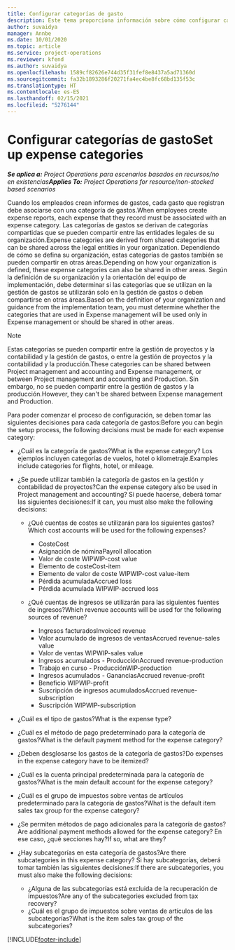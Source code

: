 ```yaml
---
title: Configurar categorías de gasto
description: Este tema proporciona información sobre cómo configurar categorías de gastos y categorías compartidas para informes de gastos.
author: suvaidya
manager: Annbe
ms.date: 10/01/2020
ms.topic: article
ms.service: project-operations
ms.reviewer: kfend
ms.author: suvaidya
ms.openlocfilehash: 1589cf82626e744d35f31fef8e8437a5ad71360d
ms.sourcegitcommit: fa32b1893286f20271fa4ec4be8fc68bd135f53c
ms.translationtype: HT
ms.contentlocale: es-ES
ms.lasthandoff: 02/15/2021
ms.locfileid: "5276144"
---
```

# <a name="set-up-expense-categories"></a><span data-ttu-id="f299a-103">Configurar categorías de gasto</span><span class="sxs-lookup"><span data-stu-id="f299a-103">Set up expense categories</span></span>

<span data-ttu-id="f299a-104">_**Se aplica a:** Project Operations para escenarios basados en recursos/no en existencias_</span><span class="sxs-lookup"><span data-stu-id="f299a-104">_**Applies To:** Project Operations for resource/non-stocked based scenarios_</span></span>

<span data-ttu-id="f299a-105">Cuando los empleados crean informes de gastos, cada gasto que registran debe asociarse con una categoría de gastos.</span><span class="sxs-lookup"><span data-stu-id="f299a-105">When employees create expense reports, each expense that they record must be associated with an expense category.</span></span> <span data-ttu-id="f299a-106">Las categorías de gastos se derivan de categorías compartidas que se pueden compartir entre las entidades legales de su organización.</span><span class="sxs-lookup"><span data-stu-id="f299a-106">Expense categories are derived from shared categories that can be shared across the legal entities in your organization.</span></span> <span data-ttu-id="f299a-107">Dependiendo de cómo se defina su organización, estas categorías de gastos también se pueden compartir en otras áreas.</span><span class="sxs-lookup"><span data-stu-id="f299a-107">Depending on how your organization is defined, these expense categories can also be shared in other areas.</span></span> <span data-ttu-id="f299a-108">Según la definición de su organización y la orientación del equipo de implementación, debe determinar si las categorías que se utilizan en la gestión de gastos se utilizarán solo en la gestión de gastos o deben compartirse en otras áreas.</span><span class="sxs-lookup"><span data-stu-id="f299a-108">Based on the definition of your organization and guidance from the implementation team, you must determine whether the categories that are used in Expense management will be used only in Expense management or should be shared in other areas.</span></span>

> [!NOTE]
> <span data-ttu-id="f299a-109">Estas categorías se pueden compartir entre la gestión de proyectos y la contabilidad y la gestión de gastos, o entre la gestión de proyectos y la contabilidad y la producción.</span><span class="sxs-lookup"><span data-stu-id="f299a-109">These categories can be shared between Project management and accounting and Expense management, or between Project management and accounting and Production.</span></span> <span data-ttu-id="f299a-110">Sin embargo, no se pueden compartir entre la gestión de gastos y la producción.</span><span class="sxs-lookup"><span data-stu-id="f299a-110">However, they can't be shared between Expense management and Production.</span></span>

<span data-ttu-id="f299a-111">Para poder comenzar el proceso de configuración, se deben tomar las siguientes decisiones para cada categoría de gastos:</span><span class="sxs-lookup"><span data-stu-id="f299a-111">Before you can begin the setup process, the following decisions must be made for each expense category:</span></span>

- <span data-ttu-id="f299a-112">¿Cuál es la categoría de gastos?</span><span class="sxs-lookup"><span data-stu-id="f299a-112">What is the expense category?</span></span> <span data-ttu-id="f299a-113">Los ejemplos incluyen categorías de vuelos, hotel o kilometraje.</span><span class="sxs-lookup"><span data-stu-id="f299a-113">Examples include categories for flights, hotel, or mileage.</span></span>
- <span data-ttu-id="f299a-114">¿Se puede utilizar también la categoría de gastos en la gestión y contabilidad de proyectos?</span><span class="sxs-lookup"><span data-stu-id="f299a-114">Can the expense category also be used in Project management and accounting?</span></span> <span data-ttu-id="f299a-115">Si puede hacerse, deberá tomar las siguientes decisiones:</span><span class="sxs-lookup"><span data-stu-id="f299a-115">If it can, you must also make the following decisions:</span></span>

    - <span data-ttu-id="f299a-116">¿Qué cuentas de costes se utilizarán para los siguientes gastos?</span><span class="sxs-lookup"><span data-stu-id="f299a-116">Which cost accounts will be used for the following expenses?</span></span>

        - <span data-ttu-id="f299a-117">Coste</span><span class="sxs-lookup"><span data-stu-id="f299a-117">Cost</span></span>
        - <span data-ttu-id="f299a-118">Asignación de nómina</span><span class="sxs-lookup"><span data-stu-id="f299a-118">Payroll allocation</span></span>
        - <span data-ttu-id="f299a-119">Valor de coste WIP</span><span class="sxs-lookup"><span data-stu-id="f299a-119">WIP-cost value</span></span>
        - <span data-ttu-id="f299a-120">Elemento de coste</span><span class="sxs-lookup"><span data-stu-id="f299a-120">Cost-item</span></span>
        - <span data-ttu-id="f299a-121">Elemento de valor de coste WIP</span><span class="sxs-lookup"><span data-stu-id="f299a-121">WIP-cost value-item</span></span>
        - <span data-ttu-id="f299a-122">Pérdida acumulada</span><span class="sxs-lookup"><span data-stu-id="f299a-122">Accrued loss</span></span>
        - <span data-ttu-id="f299a-123">Pérdida acumulada WIP</span><span class="sxs-lookup"><span data-stu-id="f299a-123">WIP-accrued loss</span></span>

    - <span data-ttu-id="f299a-124">¿Qué cuentas de ingresos se utilizarán para las siguientes fuentes de ingresos?</span><span class="sxs-lookup"><span data-stu-id="f299a-124">Which revenue accounts will be used for the following sources of revenue?</span></span>

        - <span data-ttu-id="f299a-125">Ingresos facturados</span><span class="sxs-lookup"><span data-stu-id="f299a-125">Invoiced revenue</span></span>
        - <span data-ttu-id="f299a-126">Valor acumulado de ingresos de ventas</span><span class="sxs-lookup"><span data-stu-id="f299a-126">Accrued revenue-sales value</span></span>
        - <span data-ttu-id="f299a-127">Valor de ventas WIP</span><span class="sxs-lookup"><span data-stu-id="f299a-127">WIP-sales value</span></span>
        - <span data-ttu-id="f299a-128">Ingresos acumulados - Producción</span><span class="sxs-lookup"><span data-stu-id="f299a-128">Accrued revenue-production</span></span>
        - <span data-ttu-id="f299a-129">Trabajo en curso - Producción</span><span class="sxs-lookup"><span data-stu-id="f299a-129">WIP-production</span></span>
        - <span data-ttu-id="f299a-130">Ingresos acumulados - Ganancias</span><span class="sxs-lookup"><span data-stu-id="f299a-130">Accrued revenue-profit</span></span>
        - <span data-ttu-id="f299a-131">Beneficio WIP</span><span class="sxs-lookup"><span data-stu-id="f299a-131">WIP-profit</span></span>
        - <span data-ttu-id="f299a-132">Suscripción de ingresos acumulados</span><span class="sxs-lookup"><span data-stu-id="f299a-132">Accrued revenue-subscription</span></span>
        - <span data-ttu-id="f299a-133">Suscripción WIP</span><span class="sxs-lookup"><span data-stu-id="f299a-133">WIP-subscription</span></span>

- <span data-ttu-id="f299a-134">¿Cuál es el tipo de gastos?</span><span class="sxs-lookup"><span data-stu-id="f299a-134">What is the expense type?</span></span>
- <span data-ttu-id="f299a-135">¿Cuál es el método de pago predeterminado para la categoría de gastos?</span><span class="sxs-lookup"><span data-stu-id="f299a-135">What is the default payment method for the expense category?</span></span>
- <span data-ttu-id="f299a-136">¿Deben desglosarse los gastos de la categoría de gastos?</span><span class="sxs-lookup"><span data-stu-id="f299a-136">Do expenses in the expense category have to be itemized?</span></span>
- <span data-ttu-id="f299a-137">¿Cuál es la cuenta principal predeterminada para la categoría de gastos?</span><span class="sxs-lookup"><span data-stu-id="f299a-137">What is the main default account for the expense category?</span></span>
- <span data-ttu-id="f299a-138">¿Cuál es el grupo de impuestos sobre ventas de artículos predeterminado para la categoría de gastos?</span><span class="sxs-lookup"><span data-stu-id="f299a-138">What is the default item sales tax group for the expense category?</span></span>
- <span data-ttu-id="f299a-139">¿Se permiten métodos de pago adicionales para la categoría de gastos?</span><span class="sxs-lookup"><span data-stu-id="f299a-139">Are additional payment methods allowed for the expense category?</span></span> <span data-ttu-id="f299a-140">En ese caso, ¿qué secciones hay?</span><span class="sxs-lookup"><span data-stu-id="f299a-140">If so, what are they?</span></span>
- <span data-ttu-id="f299a-141">¿Hay subcategorías en esta categoría de gastos?</span><span class="sxs-lookup"><span data-stu-id="f299a-141">Are there subcategories in this expense category?</span></span> <span data-ttu-id="f299a-142">Si hay subcategorías, deberá tomar también las siguientes decisiones:</span><span class="sxs-lookup"><span data-stu-id="f299a-142">If there are subcategories, you must also make the following decisions:</span></span>

    - <span data-ttu-id="f299a-143">¿Alguna de las subcategorías está excluida de la recuperación de impuestos?</span><span class="sxs-lookup"><span data-stu-id="f299a-143">Are any of the subcategories excluded from tax recovery?</span></span>
    - <span data-ttu-id="f299a-144">¿Cuál es el grupo de impuestos sobre ventas de artículos de las subcategorías?</span><span class="sxs-lookup"><span data-stu-id="f299a-144">What is the item sales tax group of the subcategories?</span></span>


[!INCLUDE[footer-include](../includes/footer-banner.md)]